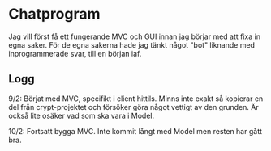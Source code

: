 # Chatprogram

Jag vill först få ett fungerande MVC och GUI innan 
jag börjar med att fixa in egna saker. För de egna 
sakerna hade jag tänkt något "bot" liknande med 
inprogrammerade svar, till en början iaf. 


## Logg

9/2: Börjat med MVC, specifikt i client hittils. 
Minns inte exakt så kopierar en del från crypt-projektet
och försöker göra något vettigt av den grunden. 
Är också lite osäker vad som ska vara i Model. 

10/2: Fortsatt bygga MVC. Inte kommit långt med 
Model men resten har gått bra. 